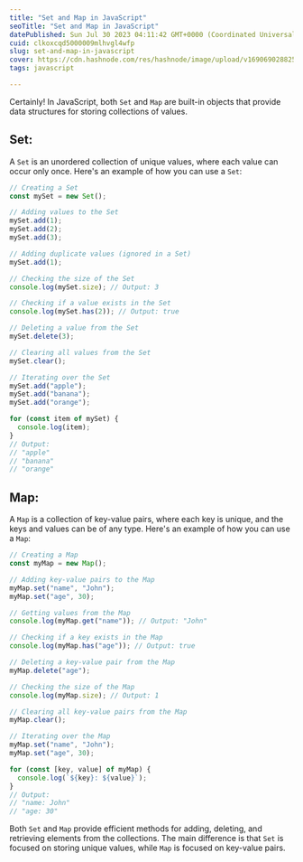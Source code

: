 ```yaml
---
title: "Set and Map in JavaScript"
seoTitle: "Set and Map in JavaScript"
datePublished: Sun Jul 30 2023 04:11:42 GMT+0000 (Coordinated Universal Time)
cuid: clkoxcqd5000009mlhvgl4wfp
slug: set-and-map-in-javascript
cover: https://cdn.hashnode.com/res/hashnode/image/upload/v1690690288258/36a154b2-cac8-448b-91c8-e0a78dffb52a.png
tags: javascript

---
```


Certainly! In JavaScript, both `Set` and `Map` are built-in objects that provide data structures for storing collections of values.

## Set:

A `Set` is an unordered collection of unique values, where each value can occur only once. Here's an example of how you can use a `Set`:

```javascript
// Creating a Set
const mySet = new Set();

// Adding values to the Set
mySet.add(1);
mySet.add(2);
mySet.add(3);

// Adding duplicate values (ignored in a Set)
mySet.add(1);

// Checking the size of the Set
console.log(mySet.size); // Output: 3

// Checking if a value exists in the Set
console.log(mySet.has(2)); // Output: true

// Deleting a value from the Set
mySet.delete(3);

// Clearing all values from the Set
mySet.clear();

// Iterating over the Set
mySet.add("apple");
mySet.add("banana");
mySet.add("orange");

for (const item of mySet) {
  console.log(item);
}
// Output:
// "apple"
// "banana"
// "orange"
```

## Map:

A `Map` is a collection of key-value pairs, where each key is unique, and the keys and values can be of any type. Here's an example of how you can use a `Map`:

```javascript
// Creating a Map
const myMap = new Map();

// Adding key-value pairs to the Map
myMap.set("name", "John");
myMap.set("age", 30);

// Getting values from the Map
console.log(myMap.get("name")); // Output: "John"

// Checking if a key exists in the Map
console.log(myMap.has("age")); // Output: true

// Deleting a key-value pair from the Map
myMap.delete("age");

// Checking the size of the Map
console.log(myMap.size); // Output: 1

// Clearing all key-value pairs from the Map
myMap.clear();

// Iterating over the Map
myMap.set("name", "John");
myMap.set("age", 30);

for (const [key, value] of myMap) {
  console.log(`${key}: ${value}`);
}
// Output:
// "name: John"
// "age: 30"
```

Both `Set` and `Map` provide efficient methods for adding, deleting, and retrieving elements from the collections. The main difference is that `Set` is focused on storing unique values, while `Map` is focused on key-value pairs.